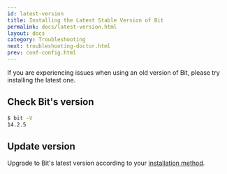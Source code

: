 ```yaml
---
id: latest-version
title: Installing the Latest Stable Version of Bit
permalink: docs/latest-version.html
layout: docs
category: Troubleshooting
next: troubleshooting-doctor.html
prev: conf-config.html
---
```


If you are experiencing issues when using an old version of Bit, please try installing the latest one.

## Check Bit's version

```bash
$ bit -V
14.2.5
```

## Update version

Upgrade to Bit's latest version according to your [installation method](/docs/installation.html).
